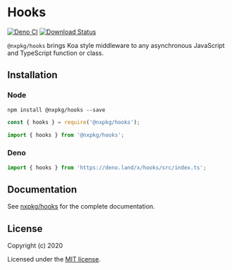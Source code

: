 # Hooks

[![Deno CI](https://github.com/nxpkg/hooks/actions/workflows/deno.yml/badge.svg)](https://github.com/nxpkg/hooks/actions/workflows/deno.yml)
[![Download Status](https://img.shields.io/npm/dm/@nxpkg/hooks.svg?style=flat-square)](https://www.npmjs.com/package/@nxpkg/hooks)

`@nxpkg/hooks` brings Koa style middleware to any asynchronous JavaScript and TypeScript function or class.

## Installation

### Node

```
npm install @nxpkg/hooks --save
```

```js
const { hooks } = require('@nxpkg/hooks');

import { hooks } from '@nxpkg/hooks';
```

### Deno

```js
import { hooks } from 'https://deno.land/x/hooks/src/index.ts';
```

## Documentation

See [nxpkg/hooks](https://github.com/nxpkg/hooks/) for the complete documentation.

## License

Copyright (c) 2020

Licensed under the [MIT license](LICENSE).
